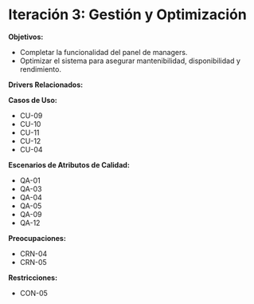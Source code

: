 # Iteración 3: Gestión y Optimización

**Objetivos:**
- Completar la funcionalidad del panel de managers.
- Optimizar el sistema para asegurar mantenibilidad, disponibilidad y rendimiento.

**Drivers Relacionados:**

**Casos de Uso:**
- CU-09
- CU-10
- CU-11
- CU-12
- CU-04

**Escenarios de Atributos de Calidad:**
- QA-01
- QA-03
- QA-04
- QA-05
- QA-09
- QA-12

**Preocupaciones:**
- CRN-04
- CRN-05

**Restricciones:**
- CON-05